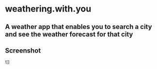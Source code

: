 # weathering.with.you
## A weather app that enables you to search a city and see the weather forecast for that city

## Screenshot

![]
